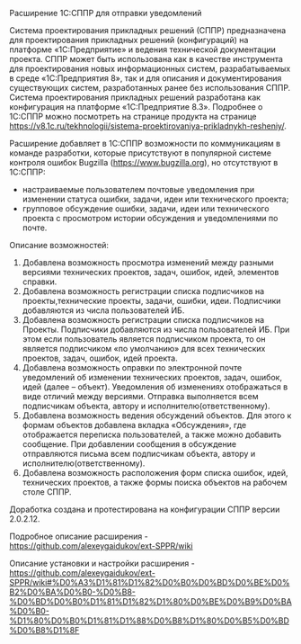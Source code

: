 Расширение 1С:СППР для отправки уведомлений

Система проектирования прикладных решений (СППР) предназначена для проектирования прикладных решений (конфигураций) на платформе «1С:Предприятие» и ведения технической документации проекта. СППР может быть использована как в качестве инструмента для проектирования новых информационных систем, разрабатываемых в среде «1С:Предприятия 8», так и для описания и документирования существующих систем, разработанных ранее без использования СППР.
Система проектирования прикладных решений разработана как конфигурация на платформе «1С:Предприятие 8.3».
Подробнее о 1С:СППР можно посмотреть на странице продукта на странице https://v8.1c.ru/tekhnologii/sistema-proektirovaniya-prikladnykh-resheniy/.

Расширение добавляет в 1С:СППР возможности по коммуникациям в команде разработки, которые присутствуют в популярной системе контроля ошибок Bugzilla (https://www.bugzilla.org), 
но отсутствуют в 1С:СППР:
* настраиваемые пользователем почтовые уведомления при изменении статуса ошибки, задачи, идеи или технического проекта;
* групповое обсуждение ошибки, задачи, идеи или технического проекта с просмотром истории обсуждения и уведомлениями по почте.

Описание возможностей:
1. Добавлена возможность просмотра изменений между разными версиями технических проектов, задач, ошибок, идей, элементов справки.
2. Добавлена возможность регистрации списка подписчиков на проекты,технические проекты, задачи, ошибки, идеи. Подписчики добавляются из числа пользователей ИБ.
3. Добавлена возможность регистрации списка подписчиков на Проекты. Подписчики добавляются из числа пользователей ИБ. При этом если пользователь является подписчиком проекта, то он является подписчиком «по умолчанию» для всех технических проектов, задач, ошибок, идей проекта.
4. Добавлена возможность оправки по электронной почте уведомлений об изменении технических проектов, задач, ошибок, идей (далее – объект). Уведомления об изменениях отображаться в виде отличий между версиями. Отправка выполняется всем подписчикам объекта, автору и исполнителю(ответственному).
5. Добавлена возможность ведения обсуждений объектов. Для этого к формам объектов добавлена вкладка «Обсуждения», где отображается переписка пользователей, а также можно добавить сообщение. При добавлении сообщения в обсуждение отправляются письма всем подписчикам объекта, автору и исполнителю(ответственному).
6. Добавлена возможность расположения форм списка ошибок, идей, технических проектов, а также формы поиска объектов на рабочем столе СППР.

Доработка создана и протестирована на конфигурации СППР версии 2.0.2.12.


Подробное описание расширения - https://github.com/alexeygaidukov/ext-SPPR/wiki

Описание установки и настройки расширения - https://github.com/alexeygaidukov/ext-SPPR/wiki#%D0%A3%D1%81%D1%82%D0%B0%D0%BD%D0%BE%D0%B2%D0%BA%D0%B0-%D0%B8-%D0%BD%D0%B0%D1%81%D1%82%D1%80%D0%BE%D0%B9%D0%BA%D0%B0-%D1%80%D0%B0%D1%81%D1%88%D0%B8%D1%80%D0%B5%D0%BD%D0%B8%D1%8F
